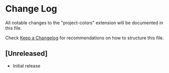 # Change Log
All notable changes to the "project-colors" extension will be documented in this file.

Check [Keep a Changelog](http://keepachangelog.com/) for recommendations on how to structure this file.

## [Unreleased]
- Initial release